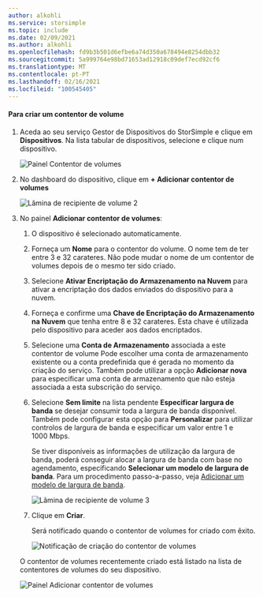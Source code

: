 ```yaml
---
author: alkohli
ms.service: storsimple
ms.topic: include
ms.date: 02/09/2021
ms.author: alkohli
ms.openlocfilehash: fd9b3b501d6efbe6a74d350a678494e8254dbb32
ms.sourcegitcommit: 5a999764e98bd71653ad12918c09def7ecd92cf6
ms.translationtype: MT
ms.contentlocale: pt-PT
ms.lasthandoff: 02/16/2021
ms.locfileid: "100545405"
---
```

#### <a name="to-create-a-volume-container"></a>Para criar um contentor de volume

1. Aceda ao seu serviço Gestor de Dispositivos do StorSimple e clique em **Dispositivos**. Na lista tabular de dispositivos, selecione e clique num dispositivo. 

    ![Painel Contentor de volumes](./media/storsimple-8000-create-volume-container/create-volume-container-01.png)

2. No dashboard do dispositivo, clique em **+ Adicionar contentor de volumes**

    ![Lâmina de recipiente de volume 2](./media/storsimple-8000-create-volume-container/create-volume-container-02.png)

3. No painel **Adicionar contentor de volumes**:
   
   1. O dispositivo é selecionado automaticamente.
   2. Forneça um **Nome** para o contentor do volume. O nome tem de ter entre 3 e 32 carateres. Não pode mudar o nome de um contentor de volumes depois de o mesmo ter sido criado.
   3. Selecione **Ativar Encriptação do Armazenamento na Nuvem** para ativar a encriptação dos dados enviados do dispositivo para a nuvem.
   4. Forneça e confirme uma **Chave de Encriptação do Armazenamento na Nuvem** que tenha entre 8 e 32 carateres. Esta chave é utilizada pelo dispositivo para aceder aos dados encriptados.
   5. Selecione uma **Conta de Armazenamento** associada a este contentor de volume Pode escolher uma conta de armazenamento existente ou a conta predefinida que é gerada no momento da criação do serviço. Também pode utilizar a opção **Adicionar nova** para especificar uma conta de armazenamento que não esteja associada a esta subscrição do serviço.
   6. Selecione **Sem limite** na lista pendente **Especificar largura de banda** se desejar consumir toda a largura de banda disponível. Também pode configurar esta opção para **Personalizar** para utilizar controlos de largura de banda e especificar um valor entre 1 e 1000 Mbps.
   
      Se tiver disponíveis as informações de utilização da largura de banda, poderá conseguir alocar a largura de banda com base no agendamento, especificando **Selecionar um modelo de largura de banda**. Para um procedimento passo-a-passo, veja [Adicionar um modelo de largura de banda](../articles/storsimple/storsimple-8000-manage-bandwidth-templates.md#add-a-bandwidth-template).

      ![Lâmina de recipiente de volume 3](./media/storsimple-8000-create-volume-container/create-volume-container-06-b.png)<!--New graphic. Source: add-volume-container-bw-setting.-->

   7. Clique em **Criar**.

        <!--![Volume container blade 4](./media/storsimple-8000-create-volume-container/create-volume-container-06.png)-->
   
       Será notificado quando o contentor de volumes for criado com êxito.

       ![Notificação de criação do contentor de volumes](./media/storsimple-8000-create-volume-container/create-volume-container-08.png)

   O contentor de volumes recentemente criado está listado na lista de contentores de volumes do seu dispositivo.

   ![Painel Adicionar contentor de volumes](./media/storsimple-8000-create-volume-container/create-volume-container-09.png)
